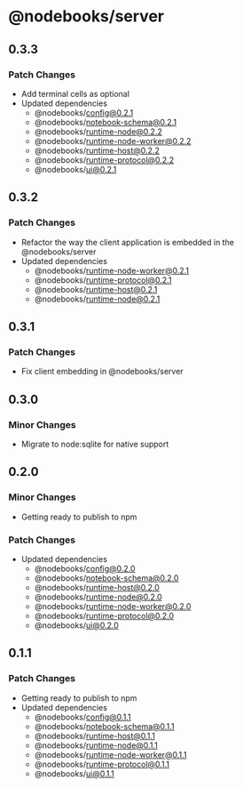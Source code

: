 # @nodebooks/server

## 0.3.3

### Patch Changes

- Add terminal cells as optional
- Updated dependencies
  - @nodebooks/config@0.2.1
  - @nodebooks/notebook-schema@0.2.1
  - @nodebooks/runtime-node@0.2.2
  - @nodebooks/runtime-node-worker@0.2.2
  - @nodebooks/runtime-host@0.2.2
  - @nodebooks/runtime-protocol@0.2.2
  - @nodebooks/ui@0.2.1

## 0.3.2

### Patch Changes

- Refactor the way the client application is embedded in the @nodebooks/server
- Updated dependencies
  - @nodebooks/runtime-node-worker@0.2.1
  - @nodebooks/runtime-protocol@0.2.1
  - @nodebooks/runtime-host@0.2.1
  - @nodebooks/runtime-node@0.2.1

## 0.3.1

### Patch Changes

- Fix client embedding in @nodebooks/server

## 0.3.0

### Minor Changes

- Migrate to node:sqlite for native support

## 0.2.0

### Minor Changes

- Getting ready to publish to npm

### Patch Changes

- Updated dependencies
  - @nodebooks/config@0.2.0
  - @nodebooks/notebook-schema@0.2.0
  - @nodebooks/runtime-host@0.2.0
  - @nodebooks/runtime-node@0.2.0
  - @nodebooks/runtime-node-worker@0.2.0
  - @nodebooks/runtime-protocol@0.2.0
  - @nodebooks/ui@0.2.0

## 0.1.1

### Patch Changes

- Getting ready to publish to npm
- Updated dependencies
  - @nodebooks/config@0.1.1
  - @nodebooks/notebook-schema@0.1.1
  - @nodebooks/runtime-host@0.1.1
  - @nodebooks/runtime-node@0.1.1
  - @nodebooks/runtime-node-worker@0.1.1
  - @nodebooks/runtime-protocol@0.1.1
  - @nodebooks/ui@0.1.1
